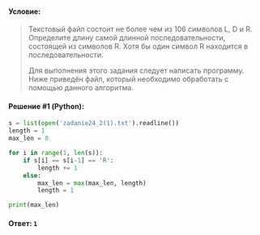 #### Условие:

> Текстовый файл состоит не более чем из 106 символов L, D и R. 
> Определите длину самой длинной последовательности, состоящей из символов R. Хотя бы один символ R находится в последовательности.
> 
> Для выполнения этого задания следует написать программу. Ниже приведён файл, который необходимо обработать с помощью данного алгоритма.

#### Решение #1 (Python):
```python
s = list(open('zadanie24_2(1).txt').readline())
length = 1
max_len = 0

for i in range(1, len(s)):
    if s[i] == s[i-1] == 'R':
        length += 1
    else:
        max_len = max(max_len, length)
        length = 1

print(max_len)
```

#### Ответ: `1`
